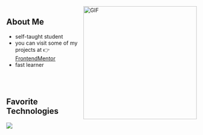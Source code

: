 
<img align="right" alt="GIF" src="https://media2.giphy.com/media/d8KefZiJ2ae0VMAmsi/giphy.gif?cid=ecf05e47q0zny6vqxjit9daut33v2bat54mlqkg6vihf4bhn&rid=giphy.gif&ct=g" width="300px"/>

## About Me

- self-taught student
- you can visit some of my projects at 👉 [FrontendMentor](https://www.frontendmentor.io/profile/escarcan)
- fast learner
<br/>
<br/>

## Favorite Technologies

<p>
  <a href="https://skillicons.dev">
    <img src="https://skillicons.dev/icons?i=html,css,astro,js,react,git,sass,tailwind,vite,express,mongodb,nodejs" />
  </a>
</p>
<br/>

